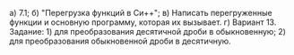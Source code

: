 a) 7.1;
б) "Перегрузка функций в Си++";
в) Написать перегруженные функции и основную программу,
которая их вызывает.
г) Вариант 13. Задание: 1) для преобразования десятичной дроби в обыкновенную;
                        2) для преобразования обыкновенной дроби в десятичную.
